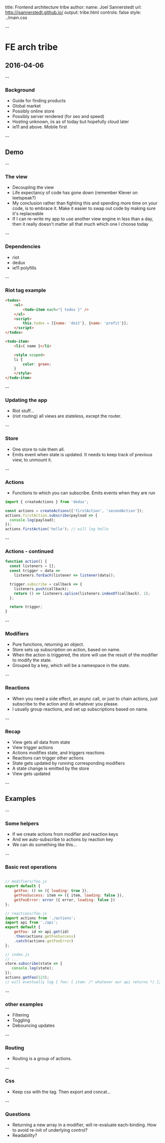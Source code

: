 title: Frontend architecture tribe
author:
  name: Joel Sannerstedt
  url: http://jsannerstedt.github.io/
output: tribe.html
controls: false
style: ../main.css

--

# FE arch tribe
## 2016-04-06

--

### Background
* Guide for finding products
* Global market
* Possibly online store
* Possibly server rendered (for seo and speed)
* Hosting unknown, iis as of today but hopefully cloud later
* ie11 and above. Mobile first

--

## Demo

--

### The view
* Decoupling the view
* Life expectancy of code has gone down (remember Klever on leetspeak?)
* My conclusion rather than fighting this and spending more time on your code, is to embrace it. Make it easier to swap out code by making sure it's replaceable
* If I can re-write my app to use another view engine in less than a day, then it really doesn't matter all that much which one I choose today

--

### Dependencies
* riot
* dedux
* ie11 polyfills

--

### Riot tag example
```html
<todos>
    <ul>
        <todo-item each="{ todos }" />
    </ul>
    <script>
        this.todos = [{name: 'doit'}, {name: 'profit'}];
    </script>
</todos>

<todo-item>
    <li>{ name }</li>

    <style scoped>
    li {
        color: green;
    }
    </style>
</todo-item>
```

--

### Updating the app
* Riot stuff…
* (riot routing) all views are stateless, except the router.

--

### Store
* One store to rule them all.
* Emits event when state is updated.
It needs to keep track of previous view, to unmount it.

--

### Actions
* Functions to which you can subscribe. Emits events when they are run

```javascript
import { createActions } from 'dedux';

const actions = createActions(['firstAction', 'secondAction']);
actions.firstAction.subscribe(payload => {
  console.log(payload);
});
actions.firstAction('hello'); // will log hello
```

--

### Actions - continued

```javascript
function action() {
  const listeners = [];
  const trigger = data =>
    listeners.forEach(listener => listener(data));

  trigger.subscribe = callback => {
    listeners.push(callback);
    return () => listeners.splice(listeners.indexOf(callback), 1);
  };

  return trigger;
}
```

--

### Modifiers
* Pure functions, returning an object.
* Store sets up subscription on action, based on name.
* When the action is triggered, the store will use the result of the modifier to modify the state.
* Grouped by a key, which will be a namespace in the state.

--

### Reactions
* When you need a side effect, an async call, or just to chain actions, just subscribe to the action and do whatever you please.
* I usually group reactions, and set up subscriptions based on name.

--

### Recap
* View gets all data from state
* View trigger actions
* Actions modifies state, and triggers reactions
* Reactions can trigger other actions
* State gets updated by running corresponding modifiers
* A state change is emitted by the store
* View gets updated

--

## Examples

--

### Some helpers
* If we create actions from modifier and reaction keys
* And we auto-subscribe to actions by reaction key
* We can do something like this...

--

### Basic rest operations

```javascript

// modifiers/foo.js
export default {
    getFoo: () => ({ loading: true }),
    getFooSuccess: item => ({ item, loading: false }),
    getFooError: error ({ error, loading: false })
};

// reactions/foo.js
import actions from './actions';
import api from './api';
export default {
    getFoo: id => api.get(id)
    .then(actions.getFooSuccess)
    .catch(actions.getFooError)
};

// index.js
// ...
store.subscribe(state => {
   console.log(state);
});
actions.getFoo(123);
// will eventually log { foo: { item: /* whatever our api returns */ }}
```

--

### other examples

* Filtering
* Toggling
* Debouncing updates

--

### Routing
* Routing is a group of actions.

--

### Css
* Keep css with the tag. Then export and concat…

--

### Questions
* Returning a new array in a modifier, will re-evaluate each-binding. How to avoid re-init of underlying control?
* Readability?
